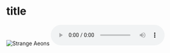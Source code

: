 

# title


<img src="https://i.imgur.com/MFcQvxo.png?1" alt="Strange Aeons">


<audio src="https://dl.dropbox.com/s/655uwprmjxuma3v/Billie-Eilish-bury-a-friend.mp3" controls>
<p>If you are reading this, it is because your browser does not support the audio element.</p>
</audio>

